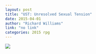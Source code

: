 ```yaml
---
layout: post
title: "UST: Unresolved Sexual Tension"
date: 2015-04-01
author: "Richard Williams"
link: "no link"
categories: 2015 rpg
---
```

![]({{site.url}}/2015images/USTUnresolvedSexualTension.jpg)
